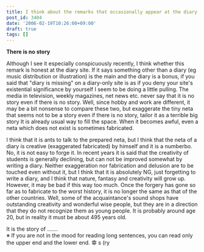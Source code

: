 ```yaml
---
title: I think about the remarks that occasionally appear at the diary site
post_id: 3404
date: '2006-02-19T10:26:00+09:00'
draft: true
tags: []
---
```


**There is no story**

Although I see it especially conspicuously recently, I think whether this remark is honest at the diary site. If it says something other than a diary (eg music distribution or illustration) is the main and the diary is a bonus, if you said that "diary is missing" on a diary-only site is as if you deny your site's existential significance by yourself I seem to be doing a little pulling. The media in television, weekly magazines, net news etc. never say that it is no story even if there is no story. Well, since hobby and work are different, it may be a bit nonsense to compare these two, but exaggerate the tiny neta that seems not to be a story even if there is no story, tailor it as a terrible big story It is already usual way to fill the space. When it becomes awful, even a neta which does not exist is sometimes fabricated.

I think that it is ants to talk to the prepared neta, but I think that the neta of a diary is creative (exaggerated fabricated) by himself and it is a numberbo. No, it is not easy to forge it. In recent years it is said that the creativity of students is generally declining, but can not be improved somewhat by writing a diary. Neither exaggeration nor fabrication and delusion are to be touched even without it, but I think that it is absolutely NG, just forgetting to write a diary, and I think that nature, fantasy and creativity will grow up. However, it may be bad if this way too much. Once the forgery has gone so far as to fabricate to the worst history, it is no longer the same as that of the other countries. Well, some of the acquaintance's sound shops have outstanding creativity and wonderful wise people, but they are in a direction that they do not recognize them as young people. It is probably around age 20, but in reality it must be about 495 years old.

It is the story of .......  
※ If you are not in the mood for reading long sentences, you can read only the upper end and the lower end. 幸 s (ry
